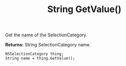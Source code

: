 ﻿---
uid: crmscript_ref_NSSelectionCategory_GetValue
title: String GetValue()
intellisense: NSSelectionCategory.GetValue
keywords: NSSelectionCategory, GetValue
so.topic: reference
---

Get the name of the SelectionCategory.

**Returns:** String SelectionCategory name.

```crmscript
NSSelectionCategory thing;
String name = thing.GetValue();
```

